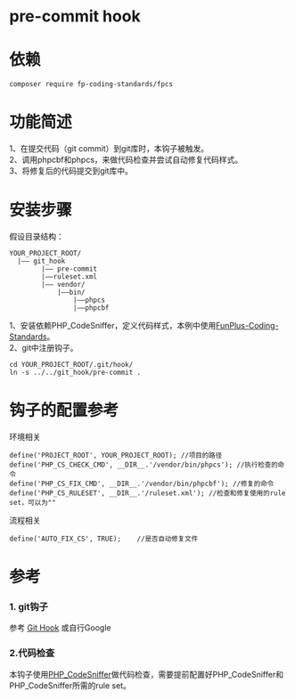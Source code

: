 pre-commit hook
==================

依赖
=======

	composer require fp-coding-standards/fpcs

功能简述
========
1、在提交代码（git commit）到git库时，本钩子被触发。  
2、调用phpcbf和phpcs，来做代码检查并尝试自动修复代码样式。  
3、将修复后的代码提交到git库中。  


安装步骤
========
假设目录结构：

    YOUR_PROJECT_ROOT/
      |—— git_hook
      		|—— pre-commit
      		|——ruleset.xml
      		|—— vendor/
           		|——bin/
                	|——phpcs
                	|——phpcbf

1、安装依赖PHP_CodeSniffer，定义代码样式，本例中使用[FunPlus-Coding-Standards](https://github.com/funplus/FunPlus-Coding-Standards)。  
2、git中注册钩子。

    cd YOUR_PROJECT_ROOT/.git/hook/
    ln -s ../../git_hook/pre-commit .



钩子的配置参考
==============
环境相关

    define('PROJECT_ROOT', YOUR_PROJECT_ROOT); //项目的路径
    define('PHP_CS_CHECK_CMD', __DIR__.'/vendor/bin/phpcs'); //执行检查的命令
    define('PHP_CS_FIX_CMD', __DIR__.'/vendor/bin/phpcbf'); //修复的命令
    define('PHP_CS_RULESET', __DIR__.'/ruleset.xml'); //检查和修复使用的rule set，可以为""
流程相关

    define('AUTO_FIX_CS', TRUE);    //是否自动修复文件

参考
====

### 1. git钩子

参考 [Git Hook](http://githooks.com/) 或自行Google


### 2.代码检查

本钩子使用[PHP_CodeSniffer](https://github.com/squizlabs/PHP_CodeSniffer)做代码检查，需要提前配置好PHP_CodeSniffer和PHP_CodeSniffer所需的rule set。


